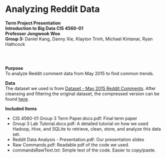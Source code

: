 # Analyzing Reddit Data
**Term Project Presentation**  
**Introduction to Big Data CIS 4560-01**  
**Professor Jongwook Woo**  
**Group 3:** Daniel Kang, Danny Xie, Klayton Trinh, Michael Kintanar, Ryan Hathcock 
##

&nbsp;  

**Purpose**  
To analyze Reddit comment data from May 2015 to find common trends.
&nbsp;  

**Data**   
The dataset we used is from [Dataset - May 2015 Reddit Comments](https://www.kaggle.com/reddit/reddit-comments-may-2015).
After cleansing and filtering the original dataset, the compressed version can be found [here](https://cis4560g3.s3-us-west-2.amazonaws.com/may2015all.zip).
&nbsp;

**Included Items**
- CIS 4560-01 Group 3 Term Paper.docx.pdf: Final term paper
- Group 3 Lab Tutorial.docx.pdf: A detailed tutorial on how we used Hadoop, Hive, and SQLite to retrieve, clean, store, and analyze this data set.
- Reddit Data Analysis - Presentation.pdf: Our presentation slides
- Raw Commands.pdf: Readable pdf of the code we used.
- commandsRawText.txt: Simple text of the code. Easier to copy/paste.
&nbsp;
